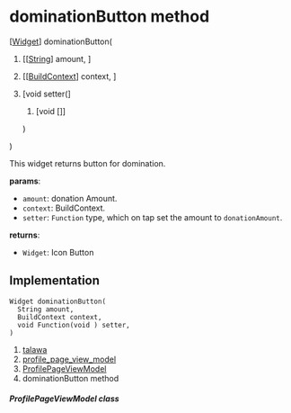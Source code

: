 
<div>

# dominationButton method

</div>


[[Widget](https://api.flutter.dev/flutter/widgets/Widget-class.html)]
dominationButton(

1.  [[[String](https://api.flutter.dev/flutter/dart-core/String-class.md)]
    amount, ]
2.  [[[BuildContext](https://api.flutter.dev/flutter/widgets/BuildContext-class.html)]
    context, ]
3.  [void
    setter(]
    1.  [void []]

    )

)



This widget returns button for domination.

**params**:

-   `amount`: donation Amount.
-   `context`: BuildContext.
-   `setter`: `Function` type, which on tap set the amount to
    `donationAmount`.

**returns**:

-   `Widget`: Icon Button



## Implementation

``` language-dart
Widget dominationButton(
  String amount,
  BuildContext context,
  void Function(void ) setter,
) 
```







1.  [talawa](../../index.md)
2.  [profile_page_view_model](../../view_model_after_auth_view_models_profile_view_models_profile_page_view_model/)
3.  [ProfilePageViewModel](../../view_model_after_auth_view_models_profile_view_models_profile_page_view_model/ProfilePageViewModel-class.md)
4.  dominationButton method

##### ProfilePageViewModel class







